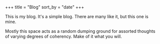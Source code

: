 +++
title = "Blog"
sort_by = "date"
+++

This is my blog. It's a simple blog. There are many like it, but this one is
mine.

Mostly this space acts as a random dumping ground for assorted thoughts of
varying degrees of coherency. Make of it what you will.
